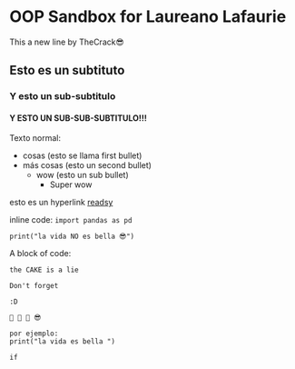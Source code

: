 # OOP Sandbox for Laureano Lafaurie

This a new line by TheCrack😎

## Esto es un subtituto

### Y esto un sub-subtitulo

#### Y ESTO UN SUB-SUB-SUBTITULO!!!

Texto normal:
- cosas (esto se llama first bullet)
- más cosas (esto un second bullet)
    - wow (esto un sub bullet)
        - Super wow

esto es un hyperlink [readsy](http://www.readsy.co/)


inline code: `import pandas as pd`


`print("la vida NO es bella 😎")`

A block of code:

```
the CAKE is a lie

Don't forget

:D 

🐢 🤝 🦜 😎

por ejemplo:
print("la vida es bella ")

if

```



